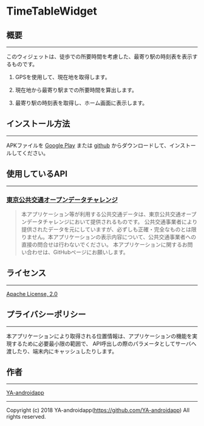 TimeTableWidget
====

## 概要
---

このウィジェットは、徒歩での所要時間を考慮した、最寄り駅の時刻表を表示するものです。

1. GPSを使用して、現在地を取得します。

1. 現在地から最寄り駅までの所要時間を算出します。

1. 最寄り駅の時刻表を取得し、ホーム画面に表示します。

## インストール方法
---

APKファイルを [Google Play](https://play.google.com/store/apps/details?id=jp.gr.java_conf.ya.timetablewidget) または [github](https://github.com/YA-androidapp/TimeTableWidget/blob/master/app/release/app-release.apk?raw=true) からダウンロードして、インストールしてください。

## 使用しているAPI
---

### [東京公共交通オープンデータチャレンジ](https://tokyochallenge.odpt.org/)

> 本アプリケーション等が利用する公共交通データは、東京公共交通オープンデータチャレンジにおいて提供されるものです。
> 公共交通事業者により提供されたデータを元にしていますが、必ずしも正確・完全なものとは限りません。本アプリケーションの表示内容について、公共交通事業者への直接の問合せは行わないでください。
> 本アプリケーションに関するお問い合わせは、GitHubページにお願いします。

## ライセンス
---

[Apache License, 2.0](http://www.apache.org/licenses/LICENSE-2.0)

## プライバシーポリシー
---

本アプリケーションにより取得される位置情報は、アプリケーションの機能を実現するために必要最小限の範囲で、
API呼出しの際のパラメータとしてサーバへ渡したり、端末内にキャッシュしたりします。

## 作者
---

[YA-androidapp](https://github.com/YA-androidapp)

---

Copyright (c) 2018 YA-androidapp(https://github.com/YA-androidapp) All rights reserved.
